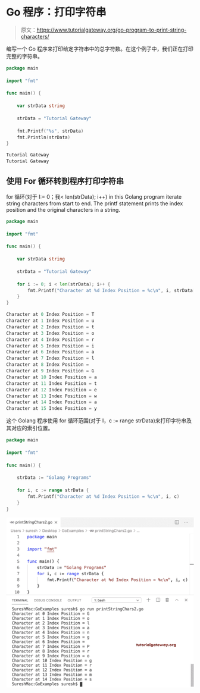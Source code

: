 # Go 程序：打印字符串

> 原文：<https://www.tutorialgateway.org/go-program-to-print-string-characters/>

编写一个 Go 程序来打印给定字符串中的总字符数。在这个例子中，我们正在打印完整的字符串。

```go
package main

import "fmt"

func main() {

    var strData string

    strData = "Tutorial Gateway"

    fmt.Printf("%s", strData)
    fmt.Println(strData)
}
```

```go
Tutorial Gateway
Tutorial Gateway
```

## 使用 For 循环转到程序打印字符串

for 循环(对于 I:= 0；我< len(strData); i++) in this Golang program iterate string characters from start to end. The printf statement prints the index position and the original characters in a string.

```go
package main

import "fmt"

func main() {

    var strData string

    strData = "Tutorial Gateway"

    for i := 0; i < len(strData); i++ {
        fmt.Printf("Character at %d Index Position = %c\n", i, strData[i])
    }
}
```

```go
Character at 0 Index Position = T
Character at 1 Index Position = u
Character at 2 Index Position = t
Character at 3 Index Position = o
Character at 4 Index Position = r
Character at 5 Index Position = i
Character at 6 Index Position = a
Character at 7 Index Position = l
Character at 8 Index Position =  
Character at 9 Index Position = G
Character at 10 Index Position = a
Character at 11 Index Position = t
Character at 12 Index Position = e
Character at 13 Index Position = w
Character at 14 Index Position = a
Character at 15 Index Position = y
```

这个 Golang 程序使用 for 循环范围(对于 I，c := range strData)来打印字符串及其对应的索引位置。

```go
package main

import "fmt"

func main() {

    strData := "Golang Programs"

    for i, c := range strData {
        fmt.Printf("Character at %d Index Position = %c\n", i, c)
    }
}
```

![Go Program to Print String Characters 3](img/a71d5214b6dc9eca79a3668abe3ec70a.png)